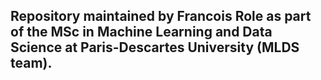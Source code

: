 ## Repository maintained by Francois Role as part of the MSc in Machine Learning and Data Science at Paris-Descartes University (MLDS team).
